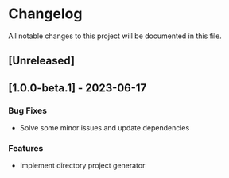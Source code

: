 # Changelog

All notable changes to this project will be documented in this file.

## [Unreleased]
## [1.0.0-beta.1] - 2023-06-17

### Bug Fixes

- Solve some minor issues and update dependencies

### Features

- Implement directory project generator

<!-- generated by git-cliff -->
